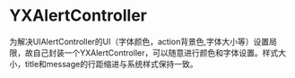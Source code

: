 # YXAlertController
为解决UIAlertController的UI（字体颜色，action背景色,字体大小等）设置局限，故自己封装一个YXAlertController，可以随意进行颜色和字体设置。样式大小，title和message的行距缩进与系统样式保持一致。
